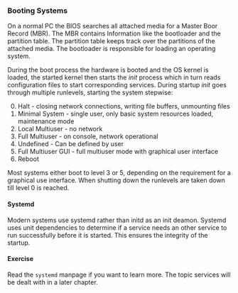 ### Booting Systems

On a normal PC the BIOS searches all attached media for a Master Boor Record (MBR). The MBR contains Information like the bootloader and the partition table. The partition table keeps track over the partitions of the attached media. The bootloader is responsible for loading an operating system.

During the boot process the hardware is booted and the OS kernel is loaded, the started kernel then starts the *init* process which in turn reads configuration files to start corresponding services. During startup *init* goes through multiple runlevels, starting the system stepwise:

0. Halt - closing network connections, writing file buffers, unmounting files
1. Minimal System - single user, only basic system resources loaded, maintenance mode
2. Local Multiuser - no network
3. Full Multiuser - on console, network operational
4. Undefined - Can be defined by user
5. Full Multiuser GUI - full multiuser mode with graphical user interface
6. Reboot

Most systems either boot to level 3 or 5, depending on the requirement for a graphical use interface.
When shutting down the runlevels are taken down till level 0 is reached.

#### Systemd
Modern systems use systemd rather than initd as an init deamon.
Systemd uses unit dependencies to determine if a service needs an other service to run successfully before it is started. This ensures the integrity of the startup.

#### Exercise
Read the `systemd` manpage if you want to learn more. The topic services will be dealt with in a later chapter.
